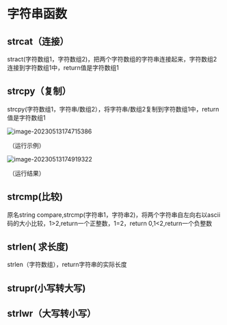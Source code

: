 # 字符串函数

## strcat（连接）

stract(字符数组1，字符数组2)，把两个字符数组的字符串连接起来，字符数组2连接到字符数组1中，return值是字符数组1

## strcpy（复制）

strcpy(字符数组1，字符串/数组2），将字符串/数组2复制到字符数组1中，return值是字符数组1

![image-20230513174715386](C:\Users\谢隆杰\AppData\Roaming\Typora\typora-user-images\image-20230513174715386.png)

​												（运行示例）

![image-20230513174919322](C:\Users\谢隆杰\AppData\Roaming\Typora\typora-user-images\image-20230513174919322.png)

​												（运行结果）

## strcmp(比较)

原名string compare,strcmp(字符串1，字符串2)，将两个字符串自左向右以ascii码的大小比较，1>2,return一个正整数，1=2，return 0,1<2,return一个负整数

## strlen( 求长度)

strlen（字符数组），return字符串的实际长度

## strupr(小写转大写)

## strlwr（大写转小写）

